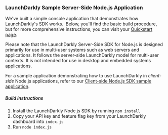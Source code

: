 ### LaunchDarkly Sample Server-Side Node.js Application ###

We've built a simple console application that demonstrates how LaunchDarkly's SDK works.  Below, you'll find the basic build procedure, but for more comprehensive instructions, you can visit your [Quickstart page](https://app.launchdarkly.com/quickstart#/).

Please note that the LaunchDarkly Server-Side SDK for Node.js is designed primarily for use in multi-user systems such as web servers and applications. It follows the server-side LaunchDarkly model for multi-user contexts. It is not intended for use in desktop and embedded systems applications.

For a sample application demonstrating how to use LaunchDarkly in *client-side* Node.js applications, refer to our [Client-side Node.js SDK sample application](https://github.com/launchdarkly/hello-node-client).

##### Build instructions #####

1. Install the LaunchDarkly Node.js SDK by running `npm install`
2. Copy your API key and feature flag key from your LaunchDarkly dashboard into `index.js` 
3. Run `node index.js`
